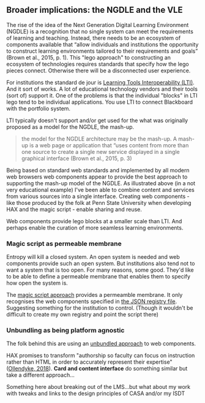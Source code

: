 
## Broader implications: the NGDLE and the VLE 

The rise of the idea of the Next Generation Digital Learning Environment (NGDLE) is a recognition that no single system can meet the requirements of learning and teaching. Instead, there needs to be an ecosystem of components available that “allow individuals and institutions the opportunity to construct learning environments tailored to their requirements and goals” (Brown et al., 2015, p. 1). This "lego approach" to constructing an ecosystem of technologies requires standards that specify how the lego pieces connect. Otherwise there will be a disconnected user experience.

For institutions the standard de jour is [Learning Tools Interoperability (LTI)](https://en.wikipedia.org/wiki/Learning_Tools_Interoperability). And it sort of works. A lot of educational technology vendors and their tools (sort of) support it. One of the problems is that the individual "blocks" in LTI lego tend to be individual applications. You use LTI to connect Blackboard with the portfolio system. 

LTI typically doesn't support and/or get used for the what was originally proposed as a model for the NGDLE, the mash-up.
> the model for the NGDLE architecture may be the mash-up. A mash-up is a web page or application that “uses content from more than one source to create a single new service displayed in a single graphical interface (Brown et al., 2015, p. 3)

Being based on standard web standards and implemented by all modern web browsers web components appear to provide the best approach to supporting the mash-up model of the NGDLE. As illustrated above (in a not very educational example) I've been able to combine content and services from various sources into a single interface. Creating web components - like those produced by the folk at Penn State University when developing HAX and the magic script - enable sharing and reuse. 

Web components provide lego blocks at a smaller scale than LTI. And perhaps enable the curation of more seamless learning environments.

### Magic script as permeable membrane

Entropy will kill a closed system. An open system is needed and web components provide such an open system. But institutions also tend not to want a system that is too open. For many reasons, some good. They'd like to be able to define a permeable membrane that enables them to specify how open the system is.

The [magic script approach](https://dev.to/btopro/uwc-part-3-the-magic-script-122a)  provides a permeamble membrane. It only recognises the web components specified in [the JSON registry file](https://cdn.webcomponents.psu.edu/cdn/wc-registry.json). Suggesting something for the institution to control. (Though it wouldn't be difficult to create my own registry and point the script there)

### Unbundling as being platform agnostic

The folk behind this are using an [unbundled approach](https://dev.to/btopro/part-1-how-penn-state-unbundles-web-components-for-cdn-deployments-20di) to web components.

HAX promises to transform "authorship so faculty can focus on instruction rather than HTML in order to accurately represent their expertise" ([Ollendyke, 2018](https://psu.app.box.com/s/gk6013odcl3115j3ibfzudj3bqar059v)). **Card and content interface** do something similar but take a different approach...

Something here about breaking out of the LMS...but what about my work with tweaks and links to the design principles of CASA and/or my ISDT

